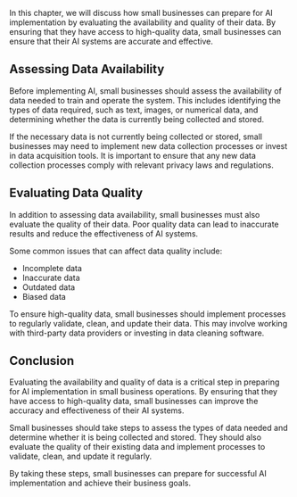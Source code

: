 
In this chapter, we will discuss how small businesses can prepare for AI implementation by evaluating the availability and quality of their data. By ensuring that they have access to high-quality data, small businesses can ensure that their AI systems are accurate and effective.

Assessing Data Availability
---------------------------

Before implementing AI, small businesses should assess the availability of data needed to train and operate the system. This includes identifying the types of data required, such as text, images, or numerical data, and determining whether the data is currently being collected and stored.

If the necessary data is not currently being collected or stored, small businesses may need to implement new data collection processes or invest in data acquisition tools. It is important to ensure that any new data collection processes comply with relevant privacy laws and regulations.

Evaluating Data Quality
-----------------------

In addition to assessing data availability, small businesses must also evaluate the quality of their data. Poor quality data can lead to inaccurate results and reduce the effectiveness of AI systems.

Some common issues that can affect data quality include:

* Incomplete data
* Inaccurate data
* Outdated data
* Biased data

To ensure high-quality data, small businesses should implement processes to regularly validate, clean, and update their data. This may involve working with third-party data providers or investing in data cleaning software.

Conclusion
----------

Evaluating the availability and quality of data is a critical step in preparing for AI implementation in small business operations. By ensuring that they have access to high-quality data, small businesses can improve the accuracy and effectiveness of their AI systems.

Small businesses should take steps to assess the types of data needed and determine whether it is being collected and stored. They should also evaluate the quality of their existing data and implement processes to validate, clean, and update it regularly.

By taking these steps, small businesses can prepare for successful AI implementation and achieve their business goals.
